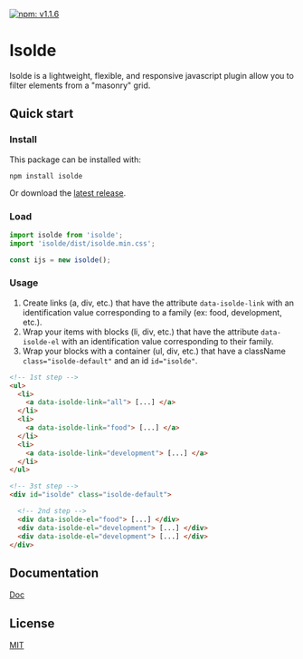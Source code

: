 [![npm: v1.1.6](https://img.shields.io/badge/npm-v1.1.6-blue.svg)](https://www.npmjs.com/package/isolde)

# Isolde

Isolde is a lightweight, flexible, and responsive javascript plugin allow you to filter elements from a "masonry" grid.

## Quick start
### Install

This package can be installed with:
```
npm install isolde
```

Or download the [latest release](https://github.com/TristanBlg/Isolde/releases).

### Load

```js
import isolde from 'isolde';
import 'isolde/dist/isolde.min.css';

const ijs = new isolde();
```

### Usage
1. Create links (a, div, etc.) that have the attribute `data-isolde-link` with an identification value corresponding to a family (ex: food, development, etc.).
2. Wrap your items with blocks (li, div, etc.) that have the attribute `data-isolde-el` with an identification value corresponding to their family.
3. Wrap your blocks with a container (ul, div, etc.) that have a className `class="isolde-default"` and an id `id="isolde"`.


```html
<!-- 1st step -->
<ul>
  <li>
    <a data-isolde-link="all"> [...] </a>
  </li>
  <li>
    <a data-isolde-link="food"> [...] </a>
  </li>
  <li>
    <a data-isolde-link="development"> [...] </a>
  </li>
</ul>

<!-- 3st step -->
<div id="isolde" class="isolde-default">

  <!-- 2nd step -->
  <div data-isolde-el="food"> [...] </div>
  <div data-isolde-el="development"> [...] </div>
  <div data-isolde-el="development"> [...] </div>
</div>
```

## Documentation
[Doc](https://github.com/TristanBlg/sortableJs/blob/master/docs/OPTIONS.md)

## License
[MIT](https://github.com/TristanBlg/sortableJs/blob/master/LICENSE.md)